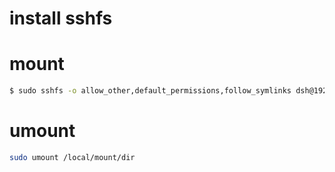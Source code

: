 

# install sshfs

# mount

```sh
$ sudo sshfs -o allow_other,default_permissions,follow_symlinks dsh@192.168.1.100:/remote_dir/to/mount  /local/mount/dir
```

# umount
```sh
sudo umount /local/mount/dir
```
